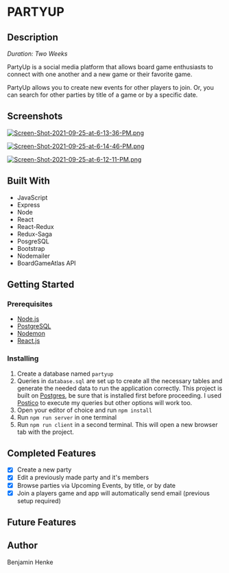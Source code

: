 
# PARTYUP

## Description

*Duration: Two Weeks*

PartyUp is a social media platform that allows board game enthusiasts to connect with one another and a new game or their favorite game.

PartyUp allows you to create new events for other players to join. Or, you can search for other parties by title of a game or by a specific date.


## Screenshots

[![Screen-Shot-2021-09-25-at-6-13-36-PM.png](https://i.postimg.cc/15rX4tXh/Screen-Shot-2021-09-25-at-6-13-36-PM.png)](https://postimg.cc/nCMpPnq0)

[![Screen-Shot-2021-09-25-at-6-14-46-PM.png](https://i.postimg.cc/j2QxWgsQ/Screen-Shot-2021-09-25-at-6-14-46-PM.png)](https://postimg.cc/YL0KZxLh)

[![Screen-Shot-2021-09-25-at-6-12-11-PM.png](https://i.postimg.cc/ZqRCGSTk/Screen-Shot-2021-09-25-at-6-12-11-PM.png)](https://postimg.cc/3ks8Gz49)

## Built With

* JavaScript
* Express
* Node
* React
* React-Redux
* Redux-Saga
* PosgreSQL
* Bootstrap
* Nodemailer
* BoardGameAtlas API

## Getting Started

### Prerequisites

* [Node.js][1]
* [PostgreSQL][2]
* [Nodemon][3]
* [React.js][4]

[1]: https://nodejs.org/en/
[2]: https://www.postgresql.org/
[3]: https://nodemon.io/
[4]: https://reactjs.org/

### Installing 

1. Create a database named `partyup`
2. Queries in `database.sql` are set up to create all the necessary tables and generate the needed data to run the application correctly. This project is built on [Postgres][1], be sure that is installed first before proceeding. I used [Postico][2] to execute my queries but other options will work too.
3. Open your editor of choice and run `npm install`
4. Run `npm run server` in one terminal
5. Run `npm run client` in a second terminal. This will open a new browser tab with the project.

[1]: https://www.postgresql.org/]
[2]: https://eggerapps.at/postico/

## Completed Features

- [x] Create a new party
- [x] Edit a previously made party and it's members
- [x] Browse parties via Upcoming Events, by title, or by date
- [x] Join a players game and app will automatically send email (previous setup required)

## Future Features


## Author

Benjamin Henke